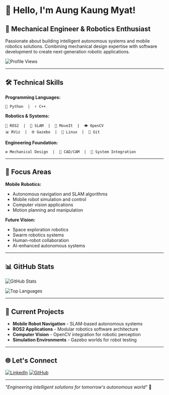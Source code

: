 # 👋 Hello, I'm Aung Kaung Myat!

## 🤖 Mechanical Engineer & Robotics Enthusiast

Passionate about building intelligent autonomous systems and mobile robotics solutions. Combining mechanical design expertise with software development to create next-generation robotic applications.

![Profile Views](https://komarev.com/ghpvc/?username=AungKaung1928&color=blue&style=flat-square)

---

## 🛠️ Technical Skills

**Programming Languages:**
```
🐍 Python  |  ⚡ C++
```

**Robotics & Systems:**
```
🤖 ROS2  |  📍 SLAM  |  🎯 MoveIt  |  👁️ OpenCV
📊 RViz  |  🌐 Gazebo  |  🐧 Linux  |  🔧 Git
```

**Engineering Foundation:**
```
⚙️ Mechanical Design  |  📐 CAD/CAM  |  🔬 System Integration
```

---

## 🚀 Focus Areas

**Mobile Robotics:**
- Autonomous navigation and SLAM algorithms
- Mobile robot simulation and control
- Computer vision applications
- Motion planning and manipulation

**Future Vision:**
- Space exploration robotics
- Swarm robotics systems
- Human-robot collaboration
- AI-enhanced autonomous systems

---

## 📊 GitHub Stats

![GitHub Stats](https://github-readme-stats.vercel.app/api?username=AungKaung1928&show_icons=true&theme=dark&count_private=true)

![Top Languages](https://github-readme-stats.vercel.app/api/top-langs/?username=AungKaung1928&layout=compact&theme=dark)

---

## 🎯 Current Projects

- **Mobile Robot Navigation** - SLAM-based autonomous systems
- **ROS2 Applications** - Modular robotics software architecture
- **Computer Vision** - OpenCV integration for robotic perception
- **Simulation Environments** - Gazebo worlds for robot testing

---

## 🌐 Let's Connect

[![LinkedIn](https://img.shields.io/badge/LinkedIn-0077B5?style=for-the-badge&logo=linkedin&logoColor=white)](https://www.linkedin.com/in/aung-kaung-myat-30943a215/)
[![GitHub](https://img.shields.io/badge/GitHub-100000?style=for-the-badge&logo=github&logoColor=white)](https://github.com/AungKaung1928)

---

*"Engineering intelligent solutions for tomorrow's autonomous world"* 🚀
